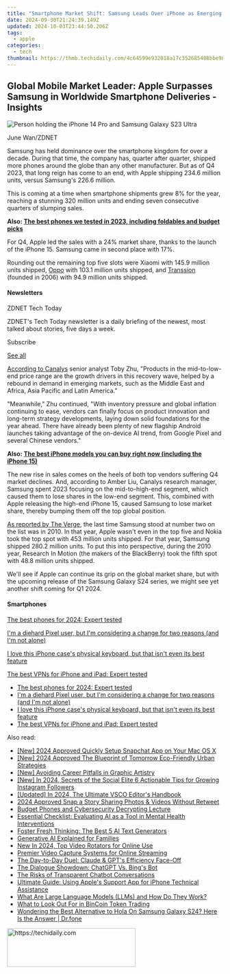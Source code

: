 ```yaml
---
title: "Smartphone Market Shift: Samsung Leads Over iPhone as Emerging Brands Challenge Top Players"
date: 2024-09-30T21:24:39.149Z
updated: 2024-10-03T23:44:50.206Z
tags:
  - apple
categories:
  - tech
thumbnail: https://thmb.techidaily.com/4c64599e932018a17c352685488bbe982ee82f5fc1c73b73894ec43a1b1c5c03.jpg
---
```


## Global Mobile Market Leader: Apple Surpasses Samsung in Worldwide Smartphone Deliveries - Insights

![Person holding the iPhone 14 Pro and Samsung Galaxy S23 Ultra](https://www.zdnet.com/a/img/resize/7cbfdb2b3e2f7bceffd1c513d988ca6a9855ece1/2023/01/31/a92a698f-f359-42de-aed8-7d9c06237149/iphone-14-pro-vs-samsung-galaxy-s23-ultra.jpg?auto=webp&width=1280)

June Wan/ZDNET

Samsung has held dominance over the smartphone kingdom for over a decade. During that time, the company has, quarter after quarter, shipped more phones around the globe than any other manufacturer. But as of Q4 2023, that long reign has come to an end, with Apple shipping 234.6 million units, versus Samsung's 226.6 million.

This is coming at a time when smartphone shipments grew 8% for the year, reaching a stunning 320 million units and ending seven consecutive quarters of slumping sales.

**Also: [The best phones we tested in 2023, including foldables and budget picks](https://www.zdnet.com/article/best-phone/)**

For Q4, Apple led the sales with a 24% market share, thanks to the launch of the iPhone 15\. Samsung came in second place with 17%. 

Rounding out the remaining top five slots were Xiaomi with 145.9 million units shipped, [Oppo](https://www.oppo.com/en/) with 103.1 million units shipped, and [Transsion](https://www.transsion.com/?lang=en) (founded in 2006) with 94.9 million units shipped.

#### Newsletters

ZDNET Tech Today

ZDNET's Tech Today newsletter is a daily briefing of the newest, most talked about stories, five days a week.

 Subscribe

[See all](https://www.zdnet.com/newsletters/)

[According to Canalys](https://www.canalys.com/newsroom/global-smartphone-market-2023) senior analyst Toby Zhu, "Products in the mid-to-low-end price range are the growth drivers in this recovery wave, helped by a rebound in demand in emerging markets, such as the Middle East and Africa, Asia Pacific and Latin America." 

"Meanwhile," Zhu continued, "With inventory pressure and global inflation continuing to ease, vendors can finally focus on product innovation and long-term strategy developments, laying down solid foundations for the year ahead. There have already been plenty of new flagship Android launches taking advantage of the on-device AI trend, from Google Pixel and several Chinese vendors."

**Also: [The best iPhone models you can buy right now (including the iPhone 15)](https://www.zdnet.com/article/best-iphone/)**

The new rise in sales comes on the heels of both top vendors suffering Q4 market declines. And, according to Amber Liu, Canalys research manager, Samsung spent 2023 focusing on the mid-to-high-end segment, which caused them to lose shares in the low-end segment. This, combined with Apple releasing the high-end iPhone 15, caused Samsung to lose market share, thereby bumping them off the top global position.

[As reported by The Verge](https://www.theverge.com/2024/1/16/24039830/apple-bestselling-phone-manufacturer-2023-samsung-idc-canalys-research), the last time Samsung stood at number two on the list was in 2010\. In that year, Apple wasn't even in the top five and Nokia took the top spot with 453 million units shipped. For that year, Samsung shipped 280.2 million units. To put this into perspective, during the 2010 year, Research In Motion (the makers of the BlackBerry) took the fifth spot with 48.8 million units shipped.

We'll see if Apple can continue its grip on the global market share, but with the upcoming release of the Samsung Galaxy S24 series, we might see yet another shift coming for Q1 2024.

#### Smartphones

[The best phones for 2024: Expert tested](https://www.zdnet.com/article/best-phone/ "The best phones for 2024: Expert tested")

[I'm a diehard Pixel user, but I'm considering a change for two reasons (and I'm not alone)](https://www.zdnet.com/article/im-a-diehard-pixel-user-but-im-considering-a-change-for-two-reasons-and-im-not-alone/ "I'm a diehard Pixel user, but I'm considering a change for two reasons (and I'm not alone)")

[I love this iPhone case's physical keyboard, but that isn't even its best feature](https://www.zdnet.com/article/i-love-this-iphone-cases-physical-keyboard-but-that-isnt-even-its-best-feature/ "I love this iPhone case's physical keyboard, but that isn't even its best feature")

[The best VPNs for iPhone and iPad: Expert tested](https://www.zdnet.com/article/best-iphone-vpn/ "The best VPNs for iPhone and iPad: Expert tested")

* [The best phones for 2024: Expert tested](https://www.zdnet.com/article/best-phone/ "The best phones for 2024: Expert tested")
* [I'm a diehard Pixel user, but I'm considering a change for two reasons (and I'm not alone)](https://www.zdnet.com/article/im-a-diehard-pixel-user-but-im-considering-a-change-for-two-reasons-and-im-not-alone/ "I'm a diehard Pixel user, but I'm considering a change for two reasons (and I'm not alone)")
* [I love this iPhone case's physical keyboard, but that isn't even its best feature](https://www.zdnet.com/article/i-love-this-iphone-cases-physical-keyboard-but-that-isnt-even-its-best-feature/ "I love this iPhone case's physical keyboard, but that isn't even its best feature")
* [The best VPNs for iPhone and iPad: Expert tested](https://www.zdnet.com/article/best-iphone-vpn/ "The best VPNs for iPhone and iPad: Expert tested")

<ins class="adsbygoogle"
     style="display:block"
     data-ad-format="autorelaxed"
     data-ad-client="ca-pub-7571918770474297"
     data-ad-slot="1223367746"></ins>

<ins class="adsbygoogle"
     style="display:block"
     data-ad-client="ca-pub-7571918770474297"
     data-ad-slot="8358498916"
     data-ad-format="auto"
     data-full-width-responsive="true"></ins>

<span class="atpl-alsoreadstyle">Also read:</span>
<div><ul>
<li><a href="https://snapchat-videos.techidaily.com/new-2024-approved-quickly-setup-snapchat-app-on-your-mac-os-x/"><u>[New] 2024 Approved Quickly Setup Snapchat App on Your Mac OS X</u></a></li>
<li><a href="https://youtube-data.techidaily.com/024-approved-the-blueprint-of-tomorrow-eco-friendly-urban-strategies/"><u>[New] 2024 Approved The Blueprint of Tomorrow Eco-Friendly Urban Strategies</u></a></li>
<li><a href="https://extra-hints.techidaily.com/new-avoiding-career-pitfalls-in-graphic-artistry/"><u>[New] Avoiding Career Pitfalls in Graphic Artistry</u></a></li>
<li><a href="https://instagram-clips.techidaily.com/new-in-2024-secrets-of-the-social-elite-6-actionable-tips-for-growing-instagram-followers/"><u>[New] In 2024, Secrets of the Social Elite 6 Actionable Tips for Growing Instagram Followers</u></a></li>
<li><a href="https://vp-tips.techidaily.com/updated-in-2024-the-ultimate-vsco-editors-handbook/"><u>[Updated] In 2024, The Ultimate VSCO Editor's Handbook</u></a></li>
<li><a href="https://twitter-videos.techidaily.com/2024-approved-snap-a-story-sharing-photos-and-videos-without-retweet/"><u>2024 Approved Snap a Story Sharing Photos & Videos Without Retweet</u></a></li>
<li><a href="https://tech-savvy.techidaily.com/budget-phones-and-cybersecurity-decrypting-lecture/"><u>Budget Phones and Cybersecurity Decrypting Lecture</u></a></li>
<li><a href="https://tech-savvy.techidaily.com/essential-checklist-evaluating-ai-as-a-tool-in-mental-health-interventions/"><u>Essential Checklist: Evaluating AI as a Tool in Mental Health Interventions</u></a></li>
<li><a href="https://tech-savvy.techidaily.com/foster-fresh-thinking-the-best-5-ai-text-generators/"><u>Foster Fresh Thinking: The Best 5 AI Text Generators</u></a></li>
<li><a href="https://tech-savvy.techidaily.com/generative-ai-explained-for-families/"><u>Generative AI Explained for Families</u></a></li>
<li><a href="https://ai-video-apps.techidaily.com/new-in-2024-top-video-rotators-for-online-use/"><u>New In 2024, Top Video Rotators for Online Use</u></a></li>
<li><a href="https://extra-hints.techidaily.com/premier-video-capture-systems-for-online-streaming/"><u>Premier Video Capture Systems for Online Streaming</u></a></li>
<li><a href="https://tech-savvy.techidaily.com/the-day-to-day-duel-claude-and-gpts-efficiency-face-off/"><u>The Day-to-Day Duel: Claude & GPT's Efficiency Face-Off</u></a></li>
<li><a href="https://tech-savvy.techidaily.com/the-dialogue-showdown-chatgpt-vs-bings-bot/"><u>The Dialogue Showdown: ChatGPT Vs. Bing's Bot</u></a></li>
<li><a href="https://tech-savvy.techidaily.com/the-risks-of-transparent-chatbot-conversations/"><u>The Risks of Transparent Chatbot Conversations</u></a></li>
<li><a href="https://fox-that.techidaily.com/ultimate-guide-using-apples-support-app-for-iphone-technical-assistance/"><u>Ultimate Guide: Using Apple's Support App for iPhone Technical Assistance</u></a></li>
<li><a href="https://tech-savvy.techidaily.com/what-are-large-language-models-llms-and-how-do-they-work/"><u>What Are Large Language Models (LLMs) and How Do They Work?</u></a></li>
<li><a href="https://tech-savvy.techidaily.com/what-to-look-out-for-in-bincoin-token-trading/"><u>What to Look Out For in BinCoin Token Trading</u></a></li>
<li><a href="https://fake-location.techidaily.com/wondering-the-best-alternative-to-hola-on-samsung-galaxy-s24-here-is-the-answer-drfone-by-drfone-virtual-android/"><u>Wondering the Best Alternative to Hola On Samsung Galaxy S24? Here Is the Answer | Dr.fone</u></a></li>
</ul></div>

<!-- affiliate ads begin -->
<a href="https://aligracehair.sjv.io/c/5597632/1975836/19272" target="_top" id="1975836">
  <img src="//a.impactradius-go.com/display-ad/19272-1975836" border="0" alt="https://techidaily.com" width="300" height="90"/>
</a>
<img height="0" width="0" src="https://aligracehair.sjv.io/i/5597632/1975836/19272" style="position:absolute;visibility:hidden;" border="0" />
<!-- affiliate ads end -->

